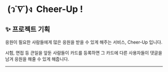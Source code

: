 #  (ว˙∇˙)ง  Cheer-Up ! 

## ✨ 프로젝트 기획
응원이 필요한 사람들에게 많은 응원을 받을 수 있게 해주는 서비스, Cheer-Up 입니다.
<div>
시험, 면접 등 큰일을 앞둔 사람들이 카드를 등록하면 그 카드에 다른 사용자들이 댓글을 남겨 응원을 해줄 수 있게 해줍니다.  

----